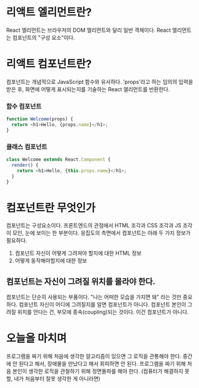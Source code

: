 # 리액트 엘리먼트란?

React 엘리먼트는 브라우저의 DOM 엘리먼트와 달리 일반 객체이다.
React 엘리먼트는 컴포넌트의 "구성 요소"이다.

# 리액트 컴포넌트란?

컴포넌트는 개념적으로 JavaScript 함수와 유사하다.
'props'라고 하는 임의의 입력을 받은 후, 화면에 어떻게 표시되는지를 기술하는 React 엘리먼트를 반환한다.

### 함수 컴포넌트

```js
function Welcome(props) {
  return <h1>Hello, {props.name}</h1>;
}
```

### 클래스 컴포넌트

```js
class Welcome extends React.Component {
  render() {
    return <h1>Hello, {this.props.name}</h1>;
  }
}
```

# 컴포넌트란 무엇인가

컴포넌트는 구성요소이다. 프론트엔드의 관점에서 HTML 조각과 CSS 조각과 JS 조각이 모인, 눈에 보이는 한 부분이다.
응집도의 측면에서 컴포넌트는 아래 두 가지 정보가 필요하다.

1. 컴포넌트 자신이 어떻게 그려져야 할지에 대한 HTML 정보
2. 어떻게 동작해야할지에 대한 정보

## 컴포넌트는 자신이 그려질 위치를 몰라야 한다.

컴포넌트는 단순히 사용되는 부품이다. "나는 어떠한 모습을 가지면 돼" 라는 것만 중요하다. 컴포넌트 자신이 어디에 그려질지를 알면 컴포넌트가 아니다. 컴포넌트 본인이 그려질 위치를 안다는 건, 부모에 종속(coupling)되는 것이다. 이건 컴포넌트가 아니다.

# 오늘을 마치며

프로그램을 짜기 위해 처음에 생각한 알고리즘이 있으면 그 로직을 관통해야 한다. 중간에 안 된다고 해서, 장애물을 만났다고 해서 회피하면 안 된다. 프로그램을 짜기 위해 처음 본인이 생각한 로직을 관철하기 위해 정면돌파를 해야 한다. (컴퓨터가 해결하지 못할, 내가 처음부터 잘못 생각한 게 아니라면)
